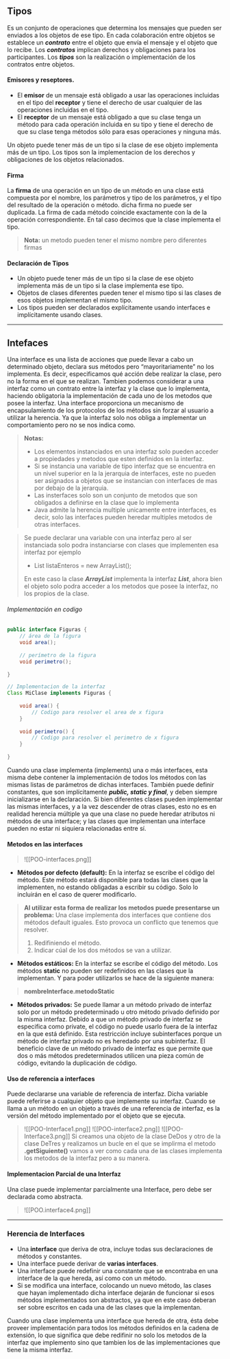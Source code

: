 ## Tipos
Es un conjunto de operaciones que determina los mensajes que pueden ser enviados a los objetos de ese tipo.
En cada colaboración entre objetos se establece un ***contrato*** entre el objeto que envía el mensaje y el objeto que lo recibe. Los ***contratos*** implican derechos y obligaciones para los participantes. Los ***tipos*** son la realización o implementación de los contratos entre objetos.

#### Emisores y reseptores.
- El **emisor** de un mensaje está obligado a usar las operaciones incluidas en el tipo del **receptor** y tiene el derecho de usar cualquier de las operaciones incluidas en el tipo.
- El **receptor** de un mensaje está obligado a que su clase tenga un método para cada operación incluida en su tipo y tiene el derecho de que su clase tenga métodos sólo para esas operaciones y ninguna más.

Un objeto puede tener más de un tipo si la clase de ese objeto implementa más de un tipo.
Los tipos son la implementacion de los derechos y obligaciones de los objetos relacionados.

#### Firma
La **firma** de una operación en un tipo de un método en una clase está compuesta por el nombre, los parámetros y tipo de los parámetros, y el tipo del resultado de la operación o método. dicha firma no puede ser duplicada.
La firma de cada método coincide exactamente con la de la operación correspondiente. En tal caso decimos que la clase implementa el tipo.

> **Nota:** un metodo pueden tener el mismo nombre pero diferentes firmas

#### Declaración de Tipos
- Un objeto puede tener más de un tipo si la clase de ese objeto implementa más de un tipo si la clase implementa ese tipo.
- Objetos de clases diferentes pueden tener el mismo tipo si las clases de esos objetos implementan el mismo tipo.
- Los tipos pueden ser declarados explícitamente usando interfaces e implícitamente usando clases.

---

## Intefaces
Una interface es una lista de acciones que puede llevar a cabo un determinado objeto, declara sus métodos pero “mayoritariamente” no los implementa. Es decir, especificamos qué acción debe realizar la clase, pero no la forma en el que se realizan.
Tambien podemos considerar a una interfaz como un contrato entre la interfaz y la clase que lo implementa, haciendo obligatoria la implementación de cada uno de los metodos que posee la interfaz.
Una interface proporciona un mecanismo de encapsulamiento de los protocolos de los métodos sin forzar al usuario a utilizar la herencia. Ya que la interfaz solo nos obliga a implementar un comportamiento pero no se nos indica como.

> **Notas:**
> - Los elementos instanciados en una interfaz solo pueden acceder a propiedades y metodos que esten definidos en la interfaz.
> - Si se instancia una variable de tipo interfaz que se encuentra en un nivel superior en la la jerarquia de interfaces, este no pueden ser asignados a objetos que se instancian con interfaces de mas por debajo de la jerarquia.
> - Las insterfaces solo son un conjunto de metodos que son obligados a definirse en la clase que lo implementa
> - Java admite la herencia multiple unicamente entre interfaces, es decir, solo las interfaces pueden heredar multiples metodos de otras interfaces.

> Se puede declarar una variable con una interfaz pero al ser instanciada solo podra instanciarse con clases que implementen esa interfaz por ejemplo
> - List <Integer> listaEnteros = new ArrayList();
>
> En este caso la clase ***ArrayList*** implementa la interfaz ***List***, ahora bien el objeto solo podra acceder a los metodos que posee la interfaz, no los propios de la clase.


###### Implementación en codigo
```java
public interface Figuras {
	// área de la figura
	void area();
	
	// perímetro de la figura
	void perimetro();
	
}

// Implementacion de la interfaz
Class MiClase implements Figuras {
	
	void area() {
		// Codigo para resolver el area de x figura
	}
	
	void perimetro() {
		// Codigo para resolver el perimetro de x figura
	}
	
}
```

Cuando una clase implementa (implements) una o más interfaces, esta misma debe contener la implementación de todos los métodos con las mismas listas de parámetros de dichas interfaces.
También puede definir constantes, que son implícitamente ***public, static y final***, y deben siempre inicializarse en la declaración.
Si bien diferentes clases pueden implementar las mismas interfaces, y a la vez descender de otras clases, esto no es en realidad herencia múltiple ya que una clase no puede heredar atributos ni métodos de una interface; y las clases que implementan una interface pueden no estar ni siquiera relacionadas entre sí.

#### Metodos en las interfaces
> ![[POO-interfaces.png]]

- **Métodos por defecto (default):** En la interfaz se escribe el código del método. Este método estará disponible para todas las clases que la implementen, no estando obligadas a escribir su código. Solo lo incluirán en el caso de querer modificarlo. 

> **Al utilizar esta forma de realizar los metodos puede presentarse un problema:**
> Una clase implementa dos interfaces que contiene dos métodos default iguales. Esto provoca un conflicto que tenemos que resolver.
> 1. Redifiniendo el método.
> 2. Indicar cúal de los dos métodos  se van a utilizar.

- **Métodos estáticos:** En la interfaz se escribe el código del método. Los métodos **static** no pueden ser redefinidos en las clases que la implementan. Y para poder utilizarlos se hace de la siguiente manera:

> **nombreInterface.metodoStatic**

- **Métodos privados:** Se puede llamar a un método privado de interfaz solo por un método predeterminado u otro método privado definido por la misma interfaz. Debido a que un método privado de interfaz se especifica como private, el código no puede usarlo fuera de la interfaz en la que está definido. Esta restricción incluye subinterfaces porque un método de interfaz privado no es heredado por una subinterfaz. El beneficio clave de un método privado de interfaz es que permite que dos o más métodos predeterminados utilicen una pieza común de código, evitando la duplicación de código.

#### Uso de referencia a interfaces
Puede declararse una variable de referencia de interfaz. Dicha variable puede referirse a cualquier objeto que implemente su interfaz. Cuando se llama a un método en un objeto a través de una referencia de interfaz, es la versión del método implementado por el objeto que se ejecuta.

> ![[POO-Interface1.png]]
> ![[POO-interface2.png]]
> ![[POO-Interface3.png]]
> Si creamos una objeto de la clase DeDos y otro de la clase DeTres y realizamos un bucle en el que se implirma el metodo **.getSiguiente()** vamos a ver como cada una de las clases implementa los metodos de la interfaz pero a su manera.

#### Implementacion Parcial de una Interfaz
Una clase puede implementar parcialmente una Interface, pero debe ser declarada como abstracta.

> ![[POO.interface4.png]]

---

### Herencia de Interfaces
- Una **interface** que deriva de otra, incluye todas sus declaraciones de métodos y constantes.
- Una interface puede derivar de **varias interfaces**.
- Una interface puede redefinir una constante que se encontraba en una interface de la que hereda, así como con un método.
- Si se modifica una interface, colocando un nuevo método, las clases que hayan implementado dicha interface dejarán de funcionar si esos métodos implementados son abstractos, ya que en este caso deberan ser sobre escritos en cada una de las clases que la implementan.

Cuando una clase implementa una interface que hereda de otra, ésta debe proveer implementación para todos los métodos definidos en la cadena de extensión, lo que significa que debe redifinir no solo los metodos de la interfaz que implemento sino que tambien los de las implementaciones que tiene la misma interfaz.